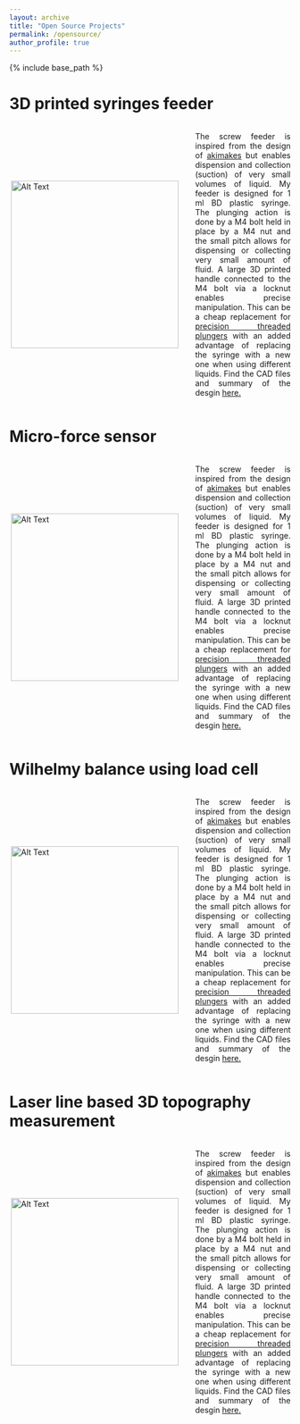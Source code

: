 ```yaml
---
layout: archive
title: "Open Source Projects"
permalink: /opensource/
author_profile: true
---
```


{% include base_path %}

# 3D printed syringes feeder 

<div style="display: flex; align-items: center;">
  <img src="./images/screw_feeder1.png" alt="Alt Text" width="300" align="right" style="margin-right: 30px;">
  <p style="text-align: justify;">
      The screw feeder is inspired from the design of <a href = "https://www.thingiverse.com/thing:3723903">akimakes</a> but enables dispension and collection (suction) of very small volumes of liquid. My feeder is designed for 1 ml BD plastic syringe. The plunging action is done by a M4 bolt held in place by a M4 nut and the small pitch allows for dispensing or collecting very small amount of fluid. A large 3D printed handle connected to the M4 bolt via a locknut enables precise manipulation. This can be a cheap replacement for <a href = "https://www.hamiltoncompany.com/laboratory-products/syringes/81341">precision threaded plungers</a> with an added advantage of replacing the syringe with a new one when using different liquids. Find the CAD files and summary of the desgin <a href = "https://www.thingiverse.com/thing:6416473">here.</a>
</p>
</div>

# Micro-force sensor

<div style="display: flex; align-items: center;">
  <img src="./images/micro_force_sensor.png" alt="Alt Text" width="300" align="right" style="margin-right: 30px;">
  <p style="text-align: justify;">
      The screw feeder is inspired from the design of <a href = "https://www.thingiverse.com/thing:3723903">akimakes</a> but enables dispension and collection (suction) of very small volumes of liquid. My feeder is designed for 1 ml BD plastic syringe. The plunging action is done by a M4 bolt held in place by a M4 nut and the small pitch allows for dispensing or collecting very small amount of fluid. A large 3D printed handle connected to the M4 bolt via a locknut enables precise manipulation. This can be a cheap replacement for <a href = "https://www.hamiltoncompany.com/laboratory-products/syringes/81341">precision threaded plungers</a> with an added advantage of replacing the syringe with a new one when using different liquids. Find the CAD files and summary of the desgin <a href = "https://www.thingiverse.com/thing:6416473">here.</a>
</p>
</div>

# Wilhelmy balance using load cell

<div style="display: flex; align-items: center;">
  <img src="./images/micro_force_sensor.png" alt="Alt Text" width="300" align="right" style="margin-right: 30px;">
  <p style="text-align: justify;">
      The screw feeder is inspired from the design of <a href = "https://www.thingiverse.com/thing:3723903">akimakes</a> but enables dispension and collection (suction) of very small volumes of liquid. My feeder is designed for 1 ml BD plastic syringe. The plunging action is done by a M4 bolt held in place by a M4 nut and the small pitch allows for dispensing or collecting very small amount of fluid. A large 3D printed handle connected to the M4 bolt via a locknut enables precise manipulation. This can be a cheap replacement for <a href = "https://www.hamiltoncompany.com/laboratory-products/syringes/81341">precision threaded plungers</a> with an added advantage of replacing the syringe with a new one when using different liquids. Find the CAD files and summary of the desgin <a href = "https://www.thingiverse.com/thing:6416473">here.</a>
</p>
</div>

# Laser line based 3D topography measurement

<div style="display: flex; align-items: center;">
  <img src="./images/micro_force_sensor.png" alt="Alt Text" width="300" align="right" style="margin-right: 30px;">
  <p style="text-align: justify;">
      The screw feeder is inspired from the design of <a href = "https://www.thingiverse.com/thing:3723903">akimakes</a> but enables dispension and collection (suction) of very small volumes of liquid. My feeder is designed for 1 ml BD plastic syringe. The plunging action is done by a M4 bolt held in place by a M4 nut and the small pitch allows for dispensing or collecting very small amount of fluid. A large 3D printed handle connected to the M4 bolt via a locknut enables precise manipulation. This can be a cheap replacement for <a href = "https://www.hamiltoncompany.com/laboratory-products/syringes/81341">precision threaded plungers</a> with an added advantage of replacing the syringe with a new one when using different liquids. Find the CAD files and summary of the desgin <a href = "https://www.thingiverse.com/thing:6416473">here.</a>
</p>
</div>
